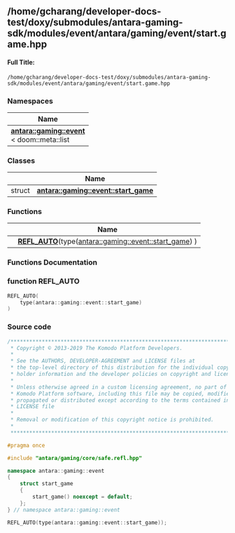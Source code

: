 

## /home/gcharang/developer-docs-test/doxy/submodules/antara-gaming-sdk/modules/event/antara/gaming/event/start.game.hpp

#### Full Title:
```
/home/gcharang/developer-docs-test/doxy/submodules/antara-gaming-sdk/modules/event/antara/gaming/event/start.game.hpp
```







### Namespaces

| Name           |
| -------------- |
| **[antara::gaming::event](Namespaces/namespaceantara_1_1gaming_1_1event.md)** <br>< doom::meta::list  |

### Classes

|                | Name           |
| -------------- | -------------- |
| struct | **[antara::gaming::event::start_game](Classes/structantara_1_1gaming_1_1event_1_1start__game.md)**  |


### Functions

|                | Name           |
| -------------- | -------------- |
|  | **[REFL_AUTO](Files/start_8game_8hpp.md#function-refl_auto)**(type([antara::gaming::event::start_game](Classes/structantara_1_1gaming_1_1event_1_1start__game.md)) )  |








### Functions Documentation

### function REFL_AUTO

```cpp
REFL_AUTO(
    type(antara::gaming::event::start_game) 
)
```

































### Source code

```cpp
/******************************************************************************
 * Copyright © 2013-2019 The Komodo Platform Developers.                      *
 *                                                                            *
 * See the AUTHORS, DEVELOPER-AGREEMENT and LICENSE files at                  *
 * the top-level directory of this distribution for the individual copyright  *
 * holder information and the developer policies on copyright and licensing.  *
 *                                                                            *
 * Unless otherwise agreed in a custom licensing agreement, no part of the    *
 * Komodo Platform software, including this file may be copied, modified,     *
 * propagated or distributed except according to the terms contained in the   *
 * LICENSE file                                                               *
 *                                                                            *
 * Removal or modification of this copyright notice is prohibited.            *
 *                                                                            *
 ******************************************************************************/

#pragma once

#include "antara/gaming/core/safe.refl.hpp"

namespace antara::gaming::event
{
    struct start_game
    {
        start_game() noexcept = default;
    };
} // namespace antara::gaming::event

REFL_AUTO(type(antara::gaming::event::start_game));
```




